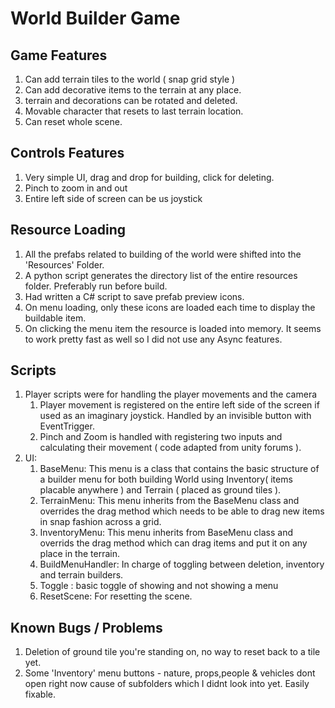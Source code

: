 # World Builder Game

## Game Features
1. Can add terrain tiles to the world ( snap grid style )
1. Can add decorative items to the terrain at any place.
1. terrain and decorations can be rotated and deleted.
1. Movable character that resets to last terrain location.
1. Can reset whole scene.

## Controls Features
1. Very simple UI, drag and drop for building, click for deleting.
1. Pinch to zoom in and out
1. Entire left side of screen can be us joystick


## Resource Loading
1. All the prefabs related to building of the world were shifted into the 'Resources' Folder.
1. A python script generates the directory list of the entire resources folder. Preferably run before build.
1. Had written a C# script to save prefab preview icons.
1. On menu loading, only these icons are loaded each time to display the buildable item. 
1. On clicking the menu item the resource is loaded into memory. It seems to work pretty fast as well so I did not use any Async features.

## Scripts
1. Player scripts were for handling the player movements and the camera
    1. Player movement is registered on the entire left side of the screen if used as an imaginary joystick. Handled by an invisible button with EventTrigger.
    1. Pinch and Zoom is handled with registering two inputs and calculating their movement ( code adapted from unity forums ).
2. UI:
    1. BaseMenu: This menu is a class that contains the basic structure of a builder menu for both building World using Inventory( items placable anywhere ) and Terrain ( placed as ground tiles ).
    1. TerrainMenu: This menu inherits from the BaseMenu class and overrides the drag method which needs to be able to drag new items in snap fashion across a grid.
    1. InventoryMenu: This menu inherits from BaseMenu class and overrids the drag method which can drag items and put it on any place in the terrain.
    1. BuildMenuHandler: In charge of toggling between deletion, inventory and terrain builders.
    1. Toggle : basic toggle of showing and not showing a menu
    1. ResetScene: For resetting the scene.

## Known Bugs / Problems
1. Deletion of ground tile you're standing on, no way to reset back to a tile yet.
1. Some 'Inventory' menu buttons - nature, props,people & vehicles dont open right now cause of subfolders which I didnt look into yet. Easily fixable.
